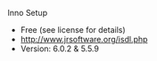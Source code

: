 Inno Setup
- Free (see license for details)
- http://www.jrsoftware.org/isdl.php
- Version: 6.0.2 & 5.5.9

